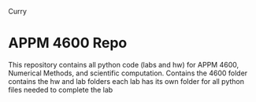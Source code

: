 Curry
# APPM 4600 Repo
This repository contains all python code (labs and hw) for APPM 4600, Numerical Methods, and scientific computation. 
Contains the 4600 folder 
contains the hw and lab folders
each lab has its own folder for all python files needed to complete the lab
